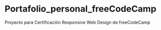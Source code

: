 # Portafolio_personal_freeCodeCamp
Proyecto para Certificación Responsive Web Design de freeCodeCamp
